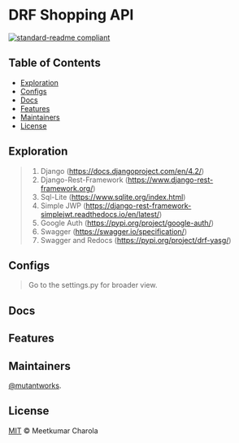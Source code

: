 # DRF Shopping API

[![standard-readme compliant](https://img.shields.io/badge/DRF%20Shopping%20API-mutantworks-brightgreen.svg?style=flat-square)](https://github.com/mutantworks/DJangoRestFramework-ShoppingAPI)

## Table of Contents

- [Exploration](#exploration)
- [Configs](#configs)
- [Docs](#usage)
- [Features](#features)
- [Maintainers](#maintainers)
- [License](#license)


## Exploration
> 1. Django (https://docs.djangoproject.com/en/4.2/)
> 2. Django-Rest-Framework (https://www.django-rest-framework.org/)
> 3. Sql-Lite (https://www.sqlite.org/index.html)
> 4. Simple JWP (https://django-rest-framework-simplejwt.readthedocs.io/en/latest/)
> 5. Google Auth (https://pypi.org/project/google-auth/)
> 6. Swagger (https://swagger.io/specification/)
> 7. Swagger and Redocs (https://pypi.org/project/drf-yasg/)

## Configs
>   Go to the settings.py for broader view.

## Docs
>   

## Features
>   


## Maintainers

[@mutantworks](https://github.com/mutantworks).

## License

[MIT](LICENSE) © Meetkumar Charola
